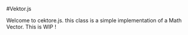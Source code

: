 #Vektor.js

Welcome to cektore.js. this class is a simple implementation of a Math Vector.
This is WIP !
